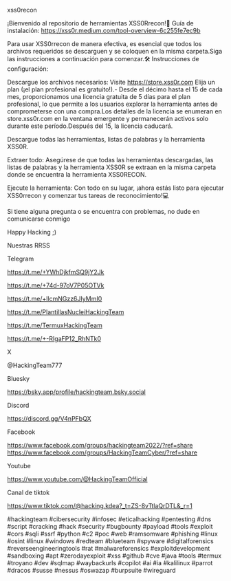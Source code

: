 xss0recon

¡Bienvenido al repositorio de herramientas XSS0Rrecon!🚀 Guía de instalación: https://xss0r.medium.com/tool-overview-6c255fe7ec9b

Para usar XSS0rrecon de manera efectiva, es esencial que todos los archivos requeridos se descarguen y se coloquen en la misma carpeta.Siga las instrucciones a continuación para comenzar.🛠 Instrucciones de configuración:

Descargue los archivos necesarios:
Visite https://store.xss0r.com
Elija un plan (¡el plan profesional es gratuito!).- Desde el décimo hasta el 15 de cada mes, proporcionamos una licencia gratuita de 5 días para el plan profesional, lo que permite a los usuarios explorar la herramienta antes de comprometerse con una compra.Los detalles de la licencia se enumeran en store.xss0r.com en la ventana emergente y permanecerán activos solo durante este período.Después del 15, la licencia caducará.

Descargue todas las herramientas, listas de palabras y la herramienta XSS0R.

Extraer todo:
Asegúrese de que todas las herramientas descargadas, las listas de palabras y la herramienta XSS0R se extraan en la misma carpeta donde se encuentra la herramienta XSS0RECON.

Ejecute la herramienta:
Con todo en su lugar, ¡ahora estás listo para ejecutar XSS0rrecon y comenzar tus tareas de reconocimiento!💻

Si tiene alguna pregunta o se encuentra con problemas, no dude en comunicarse conmigo 

Happy Hacking ;)

Nuestras RRSS

Telegram

https://t.me/+YWhDjkfmSQ9jY2Jk

https://t.me/+74d-97oV7P05OTVk

https://t.me/+llcmNGzz6JIyMmI0

https://t.me/PlantillasNucleiHackingTeam

https://t.me/TermuxHackingTeam

https://t.me/+-RIgaFP12_RhNTk0

X

@HackingTeam777

Bluesky

https://bsky.app/profile/hackingteam.bsky.social

Discord

https://discord.gg/V4nPFbQX

Facebook

https://www.facebook.com/groups/hackingteam2022/?ref=share https://www.facebook.com/groups/HackingTeamCyber/?ref=share

Youtube

https://www.youtube.com/@HackingTeamOfficial

Canal de tiktok

https://www.tiktok.com/@hacking.kdea?_t=ZS-8vTtlaQrDTL&_r=1

#hackingteam #cibersecurity #infosec #eticalhacking #pentesting #dns #script #cracking #hack #security #bugbounty #payload 
#tools #exploit #cors #sqli #ssrf #python #c2 #poc #web #ramsomware #phishing #linux #osint #linux #windows #redteam #blueteam 
#spyware #digitalforensics #reverseengineeringtools #rat #malwareforensics #exploitdevelopment #sandboxing #apt #zerodayexploit 
#xss #github #cve #java #tools #termux #troyano #dev #sqlmap #waybackurls #copilot #ai #ia #kalilinux #parrot 
#dracos #susse #nessus #oswazap #burpsuite #wireguard
